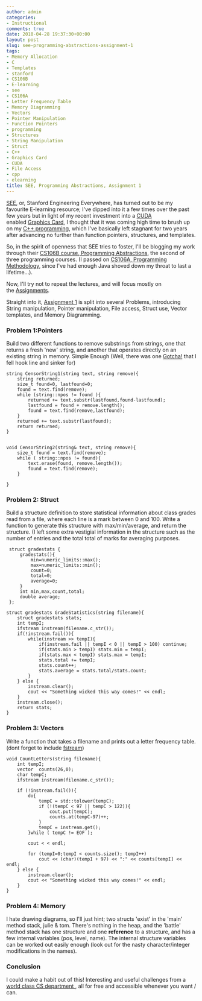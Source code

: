 ```yaml
---
author: admin
categories:
- Instructional
comments: true
date: 2010-04-28 19:37:30+00:00
layout: post
slug: see-programming-abstractions-assignment-1
tags:
- Memory Allocation
- C
- Templates
- stanford
- CS106B
- E-learning
- see
- CS106A
- Letter Frequency Table
- Memory Diagramming
- Vectors
- Pointer Manipulation
- Function Pointers
- programming
- Structures
- String Manipulation
- Struct
- C++
- Graphics Card
- CUDA
- File Access
- cpp
- elearning
title: SEE, Programming Abstractions, Assignment 1
---
```



[SEE](http://see.stanford.edu/), or, Stanford Engineering Everywhere, has turned out to be my favourite E-learning resource; I've dipped into it a few times over the past few years but in light of my recent investment into a [CUDA](http://en.wikipedia.org/wiki/CUDA) enabled [Graphics Card](http://en.wikipedia.org/wiki/GeForce%209%20Series), I thought that it was coming high time to brush up on my [C++ programming](http://en.wikipedia.org/wiki/C%2B%2B), which I've basically left stagnant for two years after advancing no further than function pointers, structures, and templates.

So, in the spirit of openness that SEE tries to foster, I'll be blogging my work through their [CS106B course, Programming Abstractions](http://see.stanford.edu/see/courseinfo.aspx?coll=11f4f422-5670-4b4c-889c-008262e09e4e), the second of three programming courses. (I passed on [CS106A, Programming Methodology](http://see.stanford.edu/see/courseinfo.aspx?coll=824a47e1-135f-4508-a5aa-866adcae1111), since I've had enough Java shoved down my throat to last a lifetime...).

Now, I'll try not to repeat the lectures, and will focus mostly on the [Assignments](http://see.stanford.edu/see/materials/icspacs106b/assignments.aspx).

Straight into it, [Assignment 1](http://see.stanford.edu/materials/icspacs106b/H08-SectionHandout1.pdf) is split into several Problems, introducing String manipulation, Pointer manipulation, File access, Struct use, Vector templates, and Memory Diagramming.

### Problem 1:Pointers

Build two different functions to remove substrings from strings, one that returns a fresh 'new' string, and another that operates directly on an existing string in memory. Simple Enough (Well, there was one [Gotcha!](http://stackoverflow.com/questions/2709199/c-string-manipulation-isnt-making-sense-to-me) that I fell hook line and sinker for)

    
    string CensorString1(string text, string remove){
        string returned;
        size_t found=0, lastfound=0;
        found = text.find(remove);
        while (string::npos != found ){
            returned += text.substr(lastfound,found-lastfound);
            lastfound = found + remove.length();
            found = text.find(remove,lastfound);
        }
        returned += text.substr(lastfound);
        return returned;
    }

    
    void CensorString2(string& text, string remove){
        size_t found = text.find(remove);
        while ( string::npos != found){
            text.erase(found, remove.length());
            found = text.find(remove);
        } 
    
    }

### Problem 2: Struct

Build a structure definition to store statistical information about class grades read from a file, where each line is a mark between 0 and 100. Write a function to generate this structure with max/min/average, and return the structure. (I left some extra vestigial information in the structure such as the number of entries and the total total of marks for averaging purposes.

    
     struct gradestats {
         gradestats(){
             min=numeric_limits::max();
             max=numeric_limits::min();
             count=0;
             total=0;
             average=0;
         }
         int min,max,count,total;
         double average;
     };
    
    struct gradestats GradeStatistics(string filename){
        struct gradestats stats;
        int tempI;
        ifstream instream(filename.c_str());
        if(!instream.fail()){
            while(instream >> tempI){
                if(instream.fail || tempI < 0 || tempI > 100) continue;
                if(stats.min > tempI) stats.min = tempI;
                if(stats.max < tempI) stats.max = tempI;
                stats.total += tempI;
                stats.count++;
                stats.average = stats.total/stats.count;
            }
        } else {
            instream.clear();
            cout << "Something wicked this way comes!" << endl;
        }
        instream.close();
        return stats;
    }

### Problem 3: Vectors

Write a function that takes a filename and prints out a letter frequency table. (dont forget to include [fstream](http://en.wikipedia.org/wiki/Fstream))

    
    void CountLetters(string filename){
        int tempI;
        vector  counts(26,0);
        char tempC;
        ifstream instream(filename.c_str());
    
        if (!instream.fail()){
            do{
                tempC = std::tolower(tempC);
                if (!(tempC < 97 || tempC > 122)){
                    cout.put(tempC);
                    counts.at(tempC-97)++;
                }
                tempC = instream.get();
            }while ( tempC != EOF );
    
            cout < < endl;
    
            for (tempI=0;tempI < counts.size(); tempI++)
                cout << (char)(tempI + 97) << ":" << counts[tempI] << endl;
        } else {
            instream.clear();
            cout << "Something wicked this way comes!" << endl;
        }
    }

### Problem 4: Memory

I hate drawing diagrams, so I'll just hint; two structs 'exist' in the 'main' method stack, julie & tom. There's nothing in the heap, and the 'battle' method stack has one structure and one **reference** to a structure, and has a few internal variables (pos, level, name). The internal structure variables can be worked out easily enough (look out for the nasty character/integer modifications in the names).

### Conclusion

I could make a habit out of this! Interesting and useful challenges from a [world class CS department ](http://www-cs.stanford.edu/), all for free and accessible whenever you want / can.
